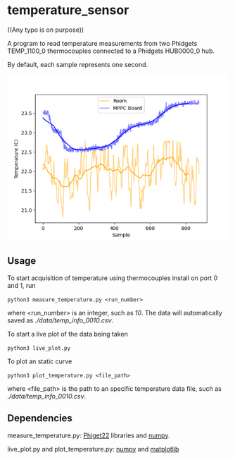 # temperature_sensor

((Any typo is on purpose))

A program to read temperature measurements from two Phidgets TEMP_1100_0 thermocouples connected to a Phidgets HUB0000_0 hub. 

By default, each sample represents one second.

![Temperature Curves](example.png)
## Usage

To start acquisition of temperature using thermocouples install on port 0 and 1, run

```python3 measure_temperature.py <run_number>```

where <run_number> is an integer, such as *10*. The data will automatically saved as *./data/temp_info_0010.csv*.

To start a live plot of the data being taken

```python3 live_plot.py```

To plot an static curve

```python3 plot_temperature.py <file_path>```

where <file_path> is the path to an specific temperature data file, such as *./data/temp_info_0010.csv*.


## Dependencies

measure_temperature.py: [Phiget22](https://www.phidgets.com/docs/OS_-_Linux) libraries and [numpy](https://numpy.org/). 

live_plot.py and plot_temperature.py: [numpy](https://numpy.org/) and [matplotlib](https://matplotlib.org/)
